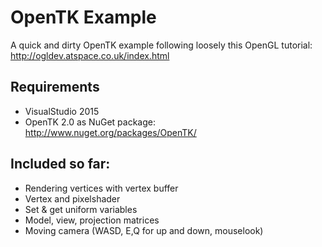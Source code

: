 # OpenTK Example
A quick and dirty OpenTK example following loosely this OpenGL tutorial: http://ogldev.atspace.co.uk/index.html

## Requirements
- VisualStudio 2015
- OpenTK 2.0 as NuGet package: http://www.nuget.org/packages/OpenTK/

## Included so far:
- Rendering vertices with vertex buffer
- Vertex and pixelshader
- Set & get uniform variables
- Model, view, projection matrices
- Moving camera (WASD, E,Q for up and down, mouselook)
